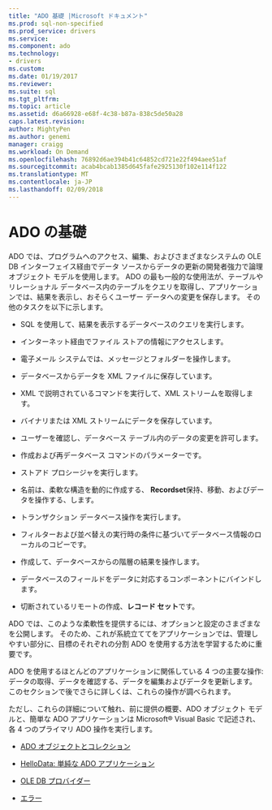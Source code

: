 ```yaml
---
title: "ADO 基礎 |Microsoft ドキュメント"
ms.prod: sql-non-specified
ms.prod_service: drivers
ms.service: 
ms.component: ado
ms.technology:
- drivers
ms.custom: 
ms.date: 01/19/2017
ms.reviewer: 
ms.suite: sql
ms.tgt_pltfrm: 
ms.topic: article
ms.assetid: d6a66928-e68f-4c38-b87a-838c5de50a28
caps.latest.revision: 
author: MightyPen
ms.author: genemi
manager: craigg
ms.workload: On Demand
ms.openlocfilehash: 76892d6ae394b41c64852cd721e22f494aee51af
ms.sourcegitcommit: acab4bcab1385d645fafe2925130f102e114f122
ms.translationtype: MT
ms.contentlocale: ja-JP
ms.lasthandoff: 02/09/2018
---
```

# <a name="ado-fundamentals"></a>ADO の基礎
ADO では、プログラムへのアクセス、編集、およびさまざまなシステムの OLE DB インターフェイス経由でデータ ソースからデータの更新の開発者強力で論理オブジェクト モデルを使用します。 ADO の最も一般的な使用法が、テーブルやリレーショナル データベース内のテーブルをクエリを取得し、アプリケーションでは、結果を表示し、おそらくユーザー データへの変更を保存します。 その他のタスクを以下に示します。  
  
-   SQL を使用して、結果を表示するデータベースのクエリを実行します。  
  
-   インターネット経由でファイル ストアの情報にアクセスします。  
  
-   電子メール システムでは、メッセージとフォルダーを操作します。  
  
-   データベースからデータを XML ファイルに保存しています。  
  
-   XML で説明されているコマンドを実行して、XML ストリームを取得します。  
  
-   バイナリまたは XML ストリームにデータを保存しています。  
  
-   ユーザーを確認し、データベース テーブル内のデータの変更を許可します。  
  
-   作成および再データベース コマンドのパラメーターです。  
  
-   ストアド プロシージャを実行します。  
  
-   名前は、柔軟な構造を動的に作成する、 **Recordset**保持、移動、およびデータを操作する、します。  
  
-   トランザクション データベース操作を実行します。  
  
-   フィルターおよび並べ替えの実行時の条件に基づいてデータベース情報のローカルのコピーです。  
  
-   作成して、データベースからの階層の結果を操作します。  
  
-   データベースのフィールドをデータに対応するコンポーネントにバインドします。  
  
-   切断されているリモートの作成、**レコード セット**です。  
  
 ADO では、このような柔軟性を提供するには、オプションと設定のさまざまなを公開します。 そのため、これが系統立ててをアプリケーションでは、管理しやすい部分に、目標のそれぞれの分割 ADO を使用する方法を学習するために重要です。  
  
 ADO を使用するほとんどのアプリケーションに関係している 4 つの主要な操作: データの取得、データを確認する、データを編集およびデータを更新します。 このセクションで後でさらに詳しくは、これらの操作が調べられます。  
  
 ただし、これらの詳細について触れ、前に提供の概要、ADO オブジェクト モデルと、簡単な ADO アプリケーションは Microsoft® Visual Basic で記述され、各 4 つのプライマリ ADO 操作を実行します。  
  
-   [ADO オブジェクトとコレクション](../../../ado/guide/data/ado-objects-and-collections.md)  
  
-   [HelloData: 単純な ADO アプリケーション](../../../ado/guide/data/hellodata-a-simple-ado-application.md)  
  
-   [OLE DB プロバイダー](../../../ado/guide/data/ole-db-providers-ado.md)  
  
-   [エラー](../../../ado/guide/data/errors-ado.md)
